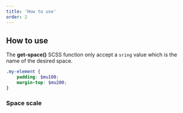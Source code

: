 ```yaml
---
title: 'How to use'
order: 2
---
```


## How to use

The **get-space()** SCSS function only accept a `sring` value which is the name of the desired space.

```scss
.my-element {
    padding: $mu100;
    margin-top: $mu200;
}
```

### Space scale

<pattern path="src/pages/Foundations/Spaces/pattern/intro" nude="true"></pattern>
